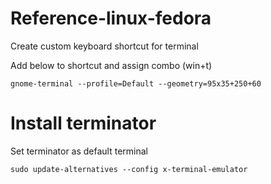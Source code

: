 # Reference-linux-fedora

Create custom keyboard shortcut for terminal
  
  Add below to shortcut and assign combo (win+t) 
  
    gnome-terminal --profile=Default --geometry=95x35+250+60
    
# Install terminator

  Set terminator as default terminal
  
    sudo update-alternatives --config x-terminal-emulator
